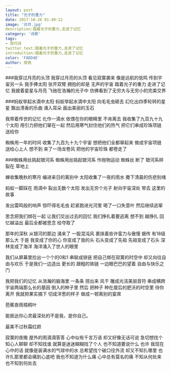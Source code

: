 ```yaml
---  
layout: post
title: "光子的重力"  
date: 2017-10-26 01:49:12  
image: '对月.jpg'  
description:踏着光子的重力,走进了记忆  
category: '诗歌'  
tags:
- 现代诗  
twitter_text:踏着光子的重力,走进了记忆  
introduction:踏着光子的重力,走进了记忆  
color: 'FADD4E'  
author: 夜雨  
---  
```

###我穿过月亮的头顶
我穿过月亮的头顶
看见寂寞袭来
像是远航的低鸣
传到宇宙另一头
我手捧太阳
张开双臂
拥抱的却是
无声的宇宙
踏着光子的重力
走进了记忆
我披着星星与月亮
飞驰在浩瀚的光子中
仿佛看到了无穷大与无穷小的完美交界

###蚂蚁举起水滴中太阳
蚂蚁举起水滴中太阳
向毛毛虫砸去
幻化出四季轮转的星星
飘出清香的乐曲
涌入耳朵
画出美丽的玉石

我带着传世的记忆
化作一滴水
依偎在你的眼睛里
不肯离去
我收集了九百九十九个太阳
用引力把他们窜在一起
然后用寒气封住他们的热气
把它们串成珍珠项链
送给你

蜘蛛用一年的时间
收集了九百九十九个宇宙
想把他们全都窜起来
做成宇宙项链
送给心上人
想不到
来了一场龙卷风
把他的宇宙珍珠
都卷走了

###蜘蛛用丝挑起银河系
蜘蛛用丝挑起银河系
作抛物运动
蜘蛛丝
断了
银河系碎裂在
草地上

蝉收集晚秋的寒月
编进来日的离别中
太阳收集了一夜的雨水
撒下清晨的伤悲别绪

蚂蚁一脚踩在
雨滴中
裂出无数个太阳
发出无穷个光子
射向宇宙深处
带去
这里的故事

发出雷鸣般的响声
惊吓得毛毛虫
赶紧跑进光河里
喝了一口失意叶
然后继续逃窜


思念把我们绑在一起
让我们交出过去的回忆
我们挣扎着要逃离
想不到
越挣扎
回忆越溢出
最后全都被思念
给夺取了

那年的深秋
从银河的那边
涌来了
一股混沌风
裹挟着些许蛮力与傲慢
据传
有18级那么大
于是
我变成了你的心
你变成了我的头
石头变成了先祖
先祖变成了石头
深林变成了海洋
海洋涌入了世人的眼里

我们从屏幕里捡出一个个的0和1
串联成铁链
把自己绑在寂寞的时空中
却又向往自由与欢乐
于是我们一边造出
更长的
跟粗的铁链
一边眼巴巴的望着
自由与快乐之门

我把我们的记忆
从浩瀚的脑海里
一条条
捞出来
风干
雕成光洁美丽音符
串成横跨宇宙两端那么长的基因
倒入的种子里
然后
把种子
种在屋后的肥沃的时空里
待你离开
我就把果实摘下
切成洋葱的样子
做成一顿离别的宴席

芭蕉夜雨梧桐叶

能抵达你心灵最深处的不是我，是你自己。

最美不过秋霜红颜

寂寞的夜晚
屋外的雨滴滴答答
心中似有千言万语
却又好像无话可说
急切想找个知心人聊聊
却不知找谁
就算是迷迷糊糊找了个人
也不知道要说什么
也许
我现在心中的话
就像是装满水的气球中的水
总希望找个破口往外流
却又不知扎哪里
也许扎那里都会痛到心底吧
我也不知道为什么痛
心中总有莫名的痛
不知从何处来
也不知到何处去







